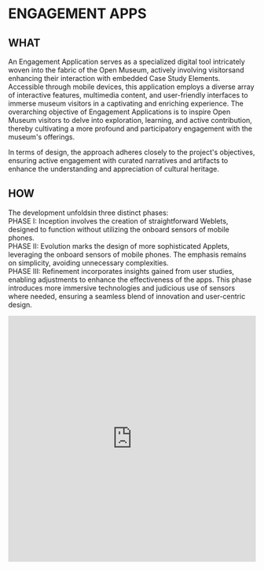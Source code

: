 # ENGAGEMENT APPS
## WHAT
An Engagement Application serves as a specialized digital tool intricately woven into the fabric of the Open Museum, actively involving visitorsand enhancing their interaction with embedded Case Study Elements. <br>
Accessible through mobile devices, this application employs a diverse array of interactive features, multimedia content, and user-friendly interfaces to immerse museum visitors in a captivating and enriching experience. The overarching objective of Engagement Applications is to inspire Open Museum visitors to delve into exploration, learning, and active contribution, thereby cultivating a more profound and participatory engagement with the museum's offerings. <br>

In terms of design, the approach adheres closely to the project's objectives, ensuring active engagement with curated narratives and artifacts to enhance the understanding and appreciation of cultural heritage.<br>

## HOW
The development unfoldsin three distinct phases: <br>
PHASE I: Inception involves the creation of straightforward Weblets, designed to function without utilizing the onboard sensors of mobile phones. <br>
PHASE II: Evolution marks the design of more sophisticated Applets, leveraging the onboard sensors of mobile phones. The emphasis remains on simplicity, avoiding unnecessary complexities. <br>
PHASE III: Refinement incorporates insights gained from user studies, enabling adjustments to enhance the effectiveness of the apps. This phase introduces more immersive technologies and judicious use of sensors where needed, ensuring a seamless blend of innovation and user-centric design.

<iframe frameborder="0" class="juxtapose" width="100%" height="500" src="https://cdn.knightlab.com/libs/juxtapose/latest/embed/index.html?uid=3cedb390-5ecf-11ee-b5be-6595d9b17862"></iframe>


